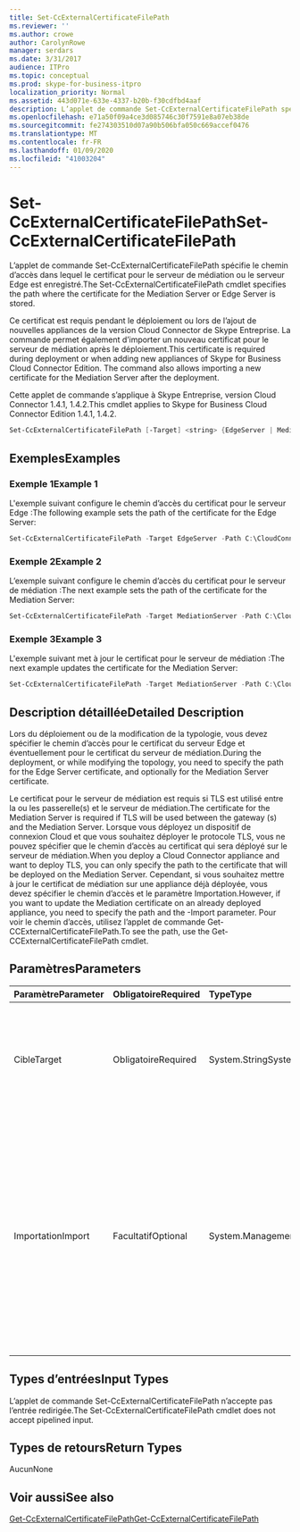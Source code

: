 ```yaml
---
title: Set-CcExternalCertificateFilePath
ms.reviewer: ''
ms.author: crowe
author: CarolynRowe
manager: serdars
ms.date: 3/31/2017
audience: ITPro
ms.topic: conceptual
ms.prod: skype-for-business-itpro
localization_priority: Normal
ms.assetid: 443d071e-633e-4337-b20b-f30cdfbd4aaf
description: L’applet de commande Set-CcExternalCertificateFilePath spécifie le chemin d’accès dans lequel le certificat pour le serveur de médiation ou le serveur Edge est enregistré.
ms.openlocfilehash: e71a50f09a4ce3d085746c30f7591e8a07eb38de
ms.sourcegitcommit: fe274303510d07a90b506bfa050c669accef0476
ms.translationtype: MT
ms.contentlocale: fr-FR
ms.lasthandoff: 01/09/2020
ms.locfileid: "41003204"
---
```

# <a name="set-ccexternalcertificatefilepath"></a><span data-ttu-id="46568-103">Set-CcExternalCertificateFilePath</span><span class="sxs-lookup"><span data-stu-id="46568-103">Set-CcExternalCertificateFilePath</span></span>
 
<span data-ttu-id="46568-104">L’applet de commande Set-CcExternalCertificateFilePath spécifie le chemin d’accès dans lequel le certificat pour le serveur de médiation ou le serveur Edge est enregistré.</span><span class="sxs-lookup"><span data-stu-id="46568-104">The Set-CcExternalCertificateFilePath cmdlet specifies the path where the certificate for the Mediation Server or Edge Server is stored.</span></span>
  
<span data-ttu-id="46568-p101">Ce certificat est requis pendant le déploiement ou lors de l’ajout de nouvelles appliances de la version Cloud Connector de Skype Entreprise. La commande permet également d’importer un nouveau certificat pour le serveur de médiation après le déploiement.</span><span class="sxs-lookup"><span data-stu-id="46568-p101">This certificate is required during deployment or when adding new appliances of Skype for Business Cloud Connector Edition. The command also allows importing a new certificate for the Mediation Server after the deployment.</span></span>
  
<span data-ttu-id="46568-107">Cette applet de commande s’applique à Skype Entreprise, version Cloud Connector 1.4.1, 1.4.2.</span><span class="sxs-lookup"><span data-stu-id="46568-107">This cmdlet applies to Skype for Business Cloud Connector Edition 1.4.1, 1.4.2.</span></span>
  
```powershell
Set-CcExternalCertificateFilePath [-Target] <string> {EdgeServer | MediationServer} [-Path] <string> [-Import]  [<CommonParameters>]
```

## <a name="examples"></a><span data-ttu-id="46568-108">Exemples</span><span class="sxs-lookup"><span data-stu-id="46568-108">Examples</span></span>
<span data-ttu-id="46568-109"><a name="Examples"> </a></span><span class="sxs-lookup"><span data-stu-id="46568-109"></span></span>

### <a name="example-1"></a><span data-ttu-id="46568-110">Exemple 1</span><span class="sxs-lookup"><span data-stu-id="46568-110">Example 1</span></span>

<span data-ttu-id="46568-111">L'exemple suivant configure le chemin d’accès du certificat pour le serveur Edge :</span><span class="sxs-lookup"><span data-stu-id="46568-111">The following example sets the path of the certificate for the Edge Server:</span></span>
  
```powershell
Set-CcExternalCertificateFilePath -Target EdgeServer -Path C:\CloudConnector\Certificates\AdatumPublicEdge.pfx
```

### <a name="example-2"></a><span data-ttu-id="46568-112">Exemple 2</span><span class="sxs-lookup"><span data-stu-id="46568-112">Example 2</span></span>

<span data-ttu-id="46568-113">L’exemple suivant configure le chemin d’accès du certificat pour le serveur de médiation :</span><span class="sxs-lookup"><span data-stu-id="46568-113">The next example sets the path of the certificate for the Mediation Server:</span></span>
  
```powershell
Set-CcExternalCertificateFilePath -Target MediationServer -Path C:\CloudConnector\Certificates\AdatumPublicMediation.pfx
```

### <a name="example-3"></a><span data-ttu-id="46568-114">Exemple 3</span><span class="sxs-lookup"><span data-stu-id="46568-114">Example 3</span></span>

<span data-ttu-id="46568-115">L'exemple suivant met à jour le certificat pour le serveur de médiation :</span><span class="sxs-lookup"><span data-stu-id="46568-115">The next example updates the certificate for the Mediation Server:</span></span>
  
```powershell
Set-CcExternalCertificateFilePath -Target MediationServer -Path C:\CloudConnector\Certificates\AdatumPublicMediation.pfx -Import
```

## <a name="detailed-description"></a><span data-ttu-id="46568-116">Description détaillée</span><span class="sxs-lookup"><span data-stu-id="46568-116">Detailed Description</span></span>
<span data-ttu-id="46568-117"><a name="DetailedDescription"> </a></span><span class="sxs-lookup"><span data-stu-id="46568-117"></span></span>

<span data-ttu-id="46568-118">Lors du déploiement ou de la modification de la typologie, vous devez spécifier le chemin d’accès pour le certificat du serveur Edge et éventuellement pour le certificat du serveur de médiation.</span><span class="sxs-lookup"><span data-stu-id="46568-118">During the deployment, or while modifying the topology, you need to specify the path for the Edge Server certificate, and optionally for the Mediation Server certificate.</span></span> 
  
<span data-ttu-id="46568-119">Le certificat pour le serveur de médiation est requis si TLS est utilisé entre la ou les passerelle(s) et le serveur de médiation.</span><span class="sxs-lookup"><span data-stu-id="46568-119">The certificate for the Mediation Server is required if TLS will be used between the gateway (s) and the Mediation Server.</span></span> <span data-ttu-id="46568-120">Lorsque vous déployez un dispositif de connexion Cloud et que vous souhaitez déployer le protocole TLS, vous ne pouvez spécifier que le chemin d’accès au certificat qui sera déployé sur le serveur de médiation.</span><span class="sxs-lookup"><span data-stu-id="46568-120">When you deploy a Cloud Connector appliance and want to deploy TLS, you can only specify the path to the certificate that will be deployed on the Mediation Server.</span></span> <span data-ttu-id="46568-121">Cependant, si vous souhaitez mettre à jour le certificat de médiation sur une appliance déjà déployée, vous devez spécifier le chemin d’accès et le paramètre Importation.</span><span class="sxs-lookup"><span data-stu-id="46568-121">However, if you want to update the Mediation certificate on an already deployed appliance, you need to specify the path and the -Import parameter.</span></span> <span data-ttu-id="46568-122">Pour voir le chemin d’accès, utilisez l’applet de commande Get-CCExternalCertificateFilePath.</span><span class="sxs-lookup"><span data-stu-id="46568-122">To see the path, use the Get-CCExternalCertificateFilePath cmdlet.</span></span>
  
## <a name="parameters"></a><span data-ttu-id="46568-123">Paramètres</span><span class="sxs-lookup"><span data-stu-id="46568-123">Parameters</span></span>
<span data-ttu-id="46568-124"><a name="DetailedDescription"> </a></span><span class="sxs-lookup"><span data-stu-id="46568-124"></span></span>

|<span data-ttu-id="46568-125">**Paramètre**</span><span class="sxs-lookup"><span data-stu-id="46568-125">**Parameter**</span></span>|<span data-ttu-id="46568-126">**Obligatoire**</span><span class="sxs-lookup"><span data-stu-id="46568-126">**Required**</span></span>|<span data-ttu-id="46568-127">**Type**</span><span class="sxs-lookup"><span data-stu-id="46568-127">**Type**</span></span>|<span data-ttu-id="46568-128">**Description**</span><span class="sxs-lookup"><span data-stu-id="46568-128">**Description**</span></span>|
|:-----|:-----|:-----|:-----|
| <span data-ttu-id="46568-129">Cible</span><span class="sxs-lookup"><span data-stu-id="46568-129">Target</span></span> <br/> | <span data-ttu-id="46568-130">Obligatoire</span><span class="sxs-lookup"><span data-stu-id="46568-130">Required</span></span> <br/> |<span data-ttu-id="46568-131">System.String</span><span class="sxs-lookup"><span data-stu-id="46568-131">System.String</span></span>  <br/> |<span data-ttu-id="46568-p103">Type de chemin d’accès de fichier requis. Les types comprennent :</span><span class="sxs-lookup"><span data-stu-id="46568-p103">Type of file path requested. Types include:</span></span>  <br/> <span data-ttu-id="46568-134">Le serveur Edge (défaut)</span><span class="sxs-lookup"><span data-stu-id="46568-134">EdgeServer (default)</span></span>  <br/> <span data-ttu-id="46568-135">Le serveur de médiation</span><span class="sxs-lookup"><span data-stu-id="46568-135">MediationServer</span></span>  <br/> |
|<span data-ttu-id="46568-136">Importation</span><span class="sxs-lookup"><span data-stu-id="46568-136">Import</span></span>  <br/> |<span data-ttu-id="46568-137">Facultatif</span><span class="sxs-lookup"><span data-stu-id="46568-137">Optional</span></span>  <br/> |<span data-ttu-id="46568-138">System.Management.Automation.SwitchParameter</span><span class="sxs-lookup"><span data-stu-id="46568-138">System.Management.Automation.SwitchParameter</span></span>  <br/> |<span data-ttu-id="46568-p104">Indique que le certificat doit être importé vers le serveur de médiation. Ce paramètre n'est pas requis si vous déployez une appliance pour la première fois. Le paramètre est requis si vous souhaitez changer le certificat existant sur une version déjà déployée.</span><span class="sxs-lookup"><span data-stu-id="46568-p104">Indicates that the certificate must be imported to the Mediation Server. This parameter is not needed if you deploy an appliance for first time. The parameter is required if you want to change the existing certificate on an already deployed version.</span></span>  <br/> |
   
## <a name="input-types"></a><span data-ttu-id="46568-142">Types d’entrées</span><span class="sxs-lookup"><span data-stu-id="46568-142">Input Types</span></span>
<span data-ttu-id="46568-143"><a name="InputTypes"> </a></span><span class="sxs-lookup"><span data-stu-id="46568-143"></span></span>

<span data-ttu-id="46568-144">L’applet de commande Set-CcExternalCertificateFilePath n’accepte pas l’entrée redirigée.</span><span class="sxs-lookup"><span data-stu-id="46568-144">The Set-CcExternalCertificateFilePath cmdlet does not accept pipelined input.</span></span>
  
## <a name="return-types"></a><span data-ttu-id="46568-145">Types de retours</span><span class="sxs-lookup"><span data-stu-id="46568-145">Return Types</span></span>
<span data-ttu-id="46568-146"><a name="ReturnTypes"> </a></span><span class="sxs-lookup"><span data-stu-id="46568-146"></span></span>

<span data-ttu-id="46568-147">Aucun</span><span class="sxs-lookup"><span data-stu-id="46568-147">None</span></span>
  
## <a name="see-also"></a><span data-ttu-id="46568-148">Voir aussi</span><span class="sxs-lookup"><span data-stu-id="46568-148">See also</span></span>
<span data-ttu-id="46568-149"><a name="ReturnTypes"> </a></span><span class="sxs-lookup"><span data-stu-id="46568-149"></span></span>

[<span data-ttu-id="46568-150">Get-CcExternalCertificateFilePath</span><span class="sxs-lookup"><span data-stu-id="46568-150">Get-CcExternalCertificateFilePath</span></span>](get-ccexternalcertificatefilepath.md)
  

